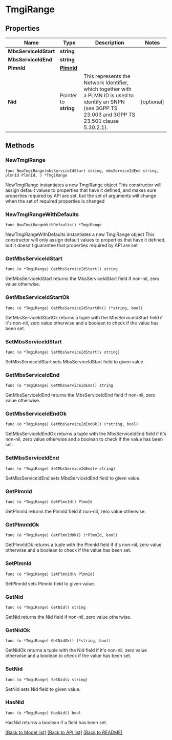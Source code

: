 # TmgiRange

## Properties

Name | Type | Description | Notes
------------ | ------------- | ------------- | -------------
**MbsServiceIdStart** | **string** |  | 
**MbsServiceIdEnd** | **string** |  | 
**PlmnId** | [**PlmnId**](PlmnId.md) |  | 
**Nid** | Pointer to **string** | This represents the Network Identifier, which together with a PLMN ID is used to identify an SNPN (see 3GPP TS 23.003 and 3GPP TS 23.501 clause 5.30.2.1). | [optional] 

## Methods

### NewTmgiRange

`func NewTmgiRange(mbsServiceIdStart string, mbsServiceIdEnd string, plmnId PlmnId, ) *TmgiRange`

NewTmgiRange instantiates a new TmgiRange object
This constructor will assign default values to properties that have it defined,
and makes sure properties required by API are set, but the set of arguments
will change when the set of required properties is changed

### NewTmgiRangeWithDefaults

`func NewTmgiRangeWithDefaults() *TmgiRange`

NewTmgiRangeWithDefaults instantiates a new TmgiRange object
This constructor will only assign default values to properties that have it defined,
but it doesn't guarantee that properties required by API are set

### GetMbsServiceIdStart

`func (o *TmgiRange) GetMbsServiceIdStart() string`

GetMbsServiceIdStart returns the MbsServiceIdStart field if non-nil, zero value otherwise.

### GetMbsServiceIdStartOk

`func (o *TmgiRange) GetMbsServiceIdStartOk() (*string, bool)`

GetMbsServiceIdStartOk returns a tuple with the MbsServiceIdStart field if it's non-nil, zero value otherwise
and a boolean to check if the value has been set.

### SetMbsServiceIdStart

`func (o *TmgiRange) SetMbsServiceIdStart(v string)`

SetMbsServiceIdStart sets MbsServiceIdStart field to given value.


### GetMbsServiceIdEnd

`func (o *TmgiRange) GetMbsServiceIdEnd() string`

GetMbsServiceIdEnd returns the MbsServiceIdEnd field if non-nil, zero value otherwise.

### GetMbsServiceIdEndOk

`func (o *TmgiRange) GetMbsServiceIdEndOk() (*string, bool)`

GetMbsServiceIdEndOk returns a tuple with the MbsServiceIdEnd field if it's non-nil, zero value otherwise
and a boolean to check if the value has been set.

### SetMbsServiceIdEnd

`func (o *TmgiRange) SetMbsServiceIdEnd(v string)`

SetMbsServiceIdEnd sets MbsServiceIdEnd field to given value.


### GetPlmnId

`func (o *TmgiRange) GetPlmnId() PlmnId`

GetPlmnId returns the PlmnId field if non-nil, zero value otherwise.

### GetPlmnIdOk

`func (o *TmgiRange) GetPlmnIdOk() (*PlmnId, bool)`

GetPlmnIdOk returns a tuple with the PlmnId field if it's non-nil, zero value otherwise
and a boolean to check if the value has been set.

### SetPlmnId

`func (o *TmgiRange) SetPlmnId(v PlmnId)`

SetPlmnId sets PlmnId field to given value.


### GetNid

`func (o *TmgiRange) GetNid() string`

GetNid returns the Nid field if non-nil, zero value otherwise.

### GetNidOk

`func (o *TmgiRange) GetNidOk() (*string, bool)`

GetNidOk returns a tuple with the Nid field if it's non-nil, zero value otherwise
and a boolean to check if the value has been set.

### SetNid

`func (o *TmgiRange) SetNid(v string)`

SetNid sets Nid field to given value.

### HasNid

`func (o *TmgiRange) HasNid() bool`

HasNid returns a boolean if a field has been set.


[[Back to Model list]](../README.md#documentation-for-models) [[Back to API list]](../README.md#documentation-for-api-endpoints) [[Back to README]](../README.md)


